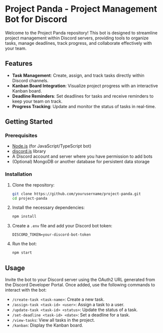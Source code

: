 # Project Panda - Project Management Bot for Discord

Welcome to the Project Panda repository! This bot is designed to streamline project management within Discord servers, providing tools to organize tasks, manage deadlines, track progress, and collaborate effectively with your team.

## Features

- **Task Management**: Create, assign, and track tasks directly within Discord channels.
- **Kanban Board Integration**: Visualize project progress with an interactive Kanban board.
- **Deadline Reminders**: Set deadlines for tasks and receive reminders to keep your team on track.
- **Progress Tracking**: Update and monitor the status of tasks in real-time.

## Getting Started

### Prerequisites

- [Node.js](https://nodejs.org/) (for JavaScript/TypeScript bot)
- [discord.js](https://discord.js.org/) library
- A Discord account and server where you have permission to add bots
- (Optional) MongoDB or another database for persistent data storage

### Installation

1. Clone the repository:
   ```sh
   git clone https://github.com/yourusername/project-panda.git
   cd project-panda
   ```

2. Install the necessary dependencies:
   ```sh
   npm install
   ```

3. Create a `.env` file and add your Discord bot token:
   ```env
   DISCORD_TOKEN=your-discord-bot-token
   ```

4. Run the bot:
   ```sh
   npm start
   ```

## Usage

Invite the bot to your Discord server using the OAuth2 URL generated from the Discord Developer Portal. Once added, use the following commands to interact with the bot:

- `/create-task <task-name>`: Create a new task.
- `/assign-task <task-id> <user>`: Assign a task to a user.
- `/update-task <task-id> <status>`: Update the status of a task.
- `/set-deadline <task-id> <date>`: Set a deadline for a task.
- `/view-tasks`: View all tasks in the project.
- `/kanban`: Display the Kanban board.
